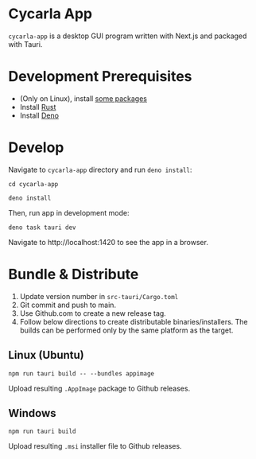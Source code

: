# Cycarla App

`cycarla-app` is a desktop GUI program written with Next.js and packaged with Tauri.

# Development Prerequisites

+ (Only on Linux), install [some packages](https://v2.tauri.app/start/prerequisites/#linux)
+ Install [Rust](https://www.rust-lang.org/tools/install)
+ Install [Deno](https://docs.deno.com/runtime/#install-deno)

# Develop

Navigate to `cycarla-app` directory and run `deno install`:
```
cd cycarla-app
```
```
deno install
```
Then, run app in development mode: 
```
deno task tauri dev
```

Navigate to http://localhost:1420 to see the app in a browser.

# Bundle & Distribute

1. Update version number in `src-tauri/Cargo.toml`
2. Git commit and push to main.
3. Use Github.com to create a new release tag.
4. Follow below directions to create distributable binaries/installers. The builds can be performed only by the same platform as the target.

## Linux (Ubuntu)
```
npm run tauri build -- --bundles appimage
```

Upload resulting `.AppImage` package to Github releases.

## Windows

```
npm run tauri build
```

Upload resulting `.msi` installer file to Github releases.